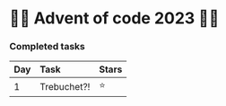 ﻿# 🏂🏻 Advent of code 2023 🏂🏻

### Completed tasks

Day | Task | Stars 
:------------ | :------------- | :-------------
1 | Trebuchet?! | :star:

